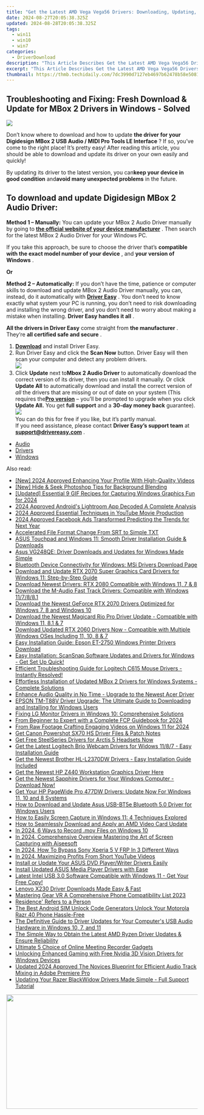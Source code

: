 ```yaml
---
title: "Get the Latest AMD Vega Vega56 Drivers: Downloading, Updating, and Troubleshooting for Windows Users"
date: 2024-08-27T20:05:38.325Z
updated: 2024-08-28T20:05:38.325Z
tags:
  - win11
  - win10
  - win7
categories:
  - DriverDownload
description: "This Article Describes Get the Latest AMD Vega Vega56 Drivers: Downloading, Updating, and Troubleshooting for Windows Users"
excerpt: "This Article Describes Get the Latest AMD Vega Vega56 Drivers: Downloading, Updating, and Troubleshooting for Windows Users"
thumbnail: https://thmb.techidaily.com/7dc3990d7127eb4697b62478b58e508110f3846153c4979b3c9a42816701b4b9.jpg
---
```


## Troubleshooting and Fixing: Fresh Download & Update for MBox 2 Drivers in Windows - Solved

![](https://images.drivereasy.com/wp-content/uploads/2018/12/snap0034.png)

 Don’t know where to download and how to update **the driver for your Digidesign MBox 2 USB Audio / MIDI Pro Tools LE Interface** ? If so, you’ve come to the right place! It’s pretty easy! After reading this article, you should be able to download and update its driver on your own easily and quickly!

 By updating its driver to the latest version, you can**keep your device in good condition** and**avoid many unexpected problems** in the future.

## **To download and update Digidesign MBox 2 Audio Driver:**

**Method 1 – Manually:**  You can update your MBox 2 Audio Driver manually by going to **[the official website of your device manufacturer](https://www.digidesign.com)**  . Then search for the latest MBox 2 Audio Driver for your Windows PC.

 If you take this approach, be sure to choose the driver that’s **compatible with the exact model number of your device** , and **your version of Windows** .

**Or**

**Method 2 – Automatically:**   If you don’t have the time, patience or computer skills to download and update MBox 2 Audio Driver manually, you can, instead, do it automatically with **[Driver Easy](https://tools.techidaily.com/drivereasy/download/)**  .  You don’t need to know exactly what system your PC is running, you don’t need to risk downloading and installing the wrong driver, and you don’t need to worry about making a mistake when installing. **Driver Easy handles it all** .

**All the drivers in Driver Easy** come straight from **the manufacturer** . They‘re **all certified safe and secure** .

1. **[Download](https://tools.techidaily.com/drivereasy/download/)**  and install Driver Easy.
2. Run Driver Easy and click the **Scan Now**  button. Driver Easy will then scan your computer and detect any problem drivers.  
![](https://images.drivereasy.com/wp-content/uploads/2018/12/snap000027-2.png)
3. Click **Update**  next to**Mbox 2 Audio Driver** to automatically download the correct version of its driver, then you can install it manually. Or click **Update All**  to automatically download and install the correct version of _all_  the drivers that are missing or out of date on your system (This requires the[**Pro version**](https://tools.techidaily.com/drivereasy/download/)  – you’ll be prompted to upgrade when you click **Update All.** You get **full support**  and a **30-day money back**  guarantee).  
![](https://images.drivereasy.com/wp-content/uploads/2018/12/snap0035.png)  
 You can do this for free if you like, but it’s partly manual.  
 If you need assistance, please contact **Driver Easy’s support team** at [**support@drivereasy.com**](https://tools.techidaily.com/drivereasy/download/) .

* [Audio](https://tools.techidaily.com/drivereasy/download/)
* [Drivers](https://tools.techidaily.com/drivereasy/download/)
* [Windows](https://tools.techidaily.com/drivereasy/download/)

<ins class="adsbygoogle"
     style="display:block"
     data-ad-format="autorelaxed"
     data-ad-client="ca-pub-7571918770474297"
     data-ad-slot="1223367746"></ins>



<ins class="adsbygoogle"
     style="display:block"
     data-ad-client="ca-pub-7571918770474297"
     data-ad-slot="8358498916"
     data-ad-format="auto"
     data-full-width-responsive="true"></ins>

<span class="atpl-alsoreadstyle">Also read:</span>
<div><ul>
<li><a href="https://instagram-video-files.techidaily.com/new-2024-approved-enhancing-your-profile-with-high-quality-videos/"><u>[New] 2024 Approved  Enhancing Your Profile With High-Quality Videos</u></a></li>
<li><a href="https://some-knowledge.techidaily.com/new-hide-and-seek-photoshop-tips-for-background-blending/"><u>[New] Hide & Seek  Photoshop Tips for Background Blending</u></a></li>
<li><a href="https://screen-activity-recording.techidaily.com/updated-essential-9-gif-recipes-for-capturing-windows-graphics-fun-for-2024/"><u>[Updated] Essential 9 GIF Recipes for Capturing Windows Graphics Fun for 2024</u></a></li>
<li><a href="https://article-files.techidaily.com/2024-approved-androids-lightroom-app-decoded-a-complete-analysis/"><u>2024 Approved  Android's Lightroom App Decoded  A Complete Analysis</u></a></li>
<li><a href="https://youtube-tips.techidaily.com/approved-essential-techniques-in-youtube-movie-production/"><u>2024 Approved  Essential Techniques in YouTube Movie Production</u></a></li>
<li><a href="https://facebook-video-recording.techidaily.com/2024-approved-facebook-ads-transformed-predicting-the-trends-for-next-year/"><u>2024 Approved  Facebook Ads Transformed  Predicting the Trends for Next Year</u></a></li>
<li><a href="https://extra-resources.techidaily.com/accelerated-file-format-change-from-srt-to-simple-txt/"><u>Accelerated File Format Change  From SRT to Simple TXT</u></a></li>
<li><a href="https://win-amazing.techidaily.com/asus-touchpad-and-windows-11-smooth-driver-installation-guide-and-downloads/"><u>ASUS Touchpad and Windows 11: Smooth Driver Installation Guide & Downloads</u></a></li>
<li><a href="https://win-amazing.techidaily.com/asus-vg248qe-driver-downloads-and-updates-for-windows-made-simple/"><u>Asus VG248QE: Driver Downloads and Updates for Windows Made Simple</u></a></li>
<li><a href="https://win-amazing.techidaily.com/bluetooth-device-connectivity-for-windows-msi-drivers-download-page/"><u>Bluetooth Device Connectivity for Windows: MSi Drivers Download Page</u></a></li>
<li><a href="https://win-amazing.techidaily.com/download-and-update-rtx-2070-super-graphics-card-drivers-for-windows-11-step-by-step-guide/"><u>Download and Update RTX 2070 Super Graphics Card Drivers for Windows 11: Step-by-Step Guide</u></a></li>
<li><a href="https://win-amazing.techidaily.com/download-newest-drivers-rtx-2080-compatible-with-windows-11-7-and-8/"><u>Download Newest Drivers: RTX 2080 Compatible with Windows 11, 7 & 8</u></a></li>
<li><a href="https://win-amazing.techidaily.com/download-the-m-audio-fast-track-drivers-compatible-with-windows-117881/"><u>Download the M-Audio Fast Track Drivers: Compatible with Windows 11/7/8/8.1</u></a></li>
<li><a href="https://win-amazing.techidaily.com/download-the-newest-geforce-rtx-2070-drivers-optimized-for-windows-7-8-and-windows-10/"><u>Download the Newest GeForce RTX 2070 Drivers Optimized for Windows 7, 8 and Windows 10</u></a></li>
<li><a href="https://win-amazing.techidaily.com/download-the-newest-magicard-rio-pro-driver-update-compatible-with-windows-11-81-and-7/"><u>Download the Newest Magicard Rio Pro Driver Update - Compatible with Windows 11, 8.1 & 7</u></a></li>
<li><a href="https://win-amazing.techidaily.com/download-updated-rtx-2060-drivers-now-compatible-with-multiple-windows-oses-including-11-10-8-and-7/"><u>Download Updated RTX 2060 Drivers Now - Compatible with Multiple Windows OSes Including 11, 10, 8 & 7</u></a></li>
<li><a href="https://win-amazing.techidaily.com/easy-installation-guide-epson-et-2750-windows-printer-drivers-download/"><u>Easy Installation Guide: Epson ET-2750 Windows Printer Drivers Download</u></a></li>
<li><a href="https://win-amazing.techidaily.com/1722966154753-easy-installation-scansnap-software-updates-and-drivers-for-windows-get-set-up-quick/"><u>Easy Installation: ScanSnap Software Updates and Drivers for Windows - Get Set Up Quick!</u></a></li>
<li><a href="https://win-amazing.techidaily.com/1722969651955-efficient-troubleshooting-guide-for-logitech-c615-mouse-drivers-instantly-resolved/"><u>Efficient Troubleshooting Guide for Logitech C615 Mouse Drivers - Instantly Resolved!</u></a></li>
<li><a href="https://win-amazing.techidaily.com/effortless-installation-of-updated-mbox-2-drivers-for-windows-systems-complete-solutions/"><u>Effortless Installation of Updated MBox 2 Drivers for Windows Systems - Complete Solutions</u></a></li>
<li><a href="https://win-amazing.techidaily.com/1722956966172-enhance-audio-quality-in-no-time-upgrade-to-the-newest-acer-driver/"><u>Enhance Audio Quality in No Time - Upgrade to the Newest Acer Driver</u></a></li>
<li><a href="https://win-amazing.techidaily.com/epson-tm-t88v-driver-upgrade-the-ultimate-guide-to-downloading-and-installing-for-windows-users/"><u>EPSON TM-T88V Driver Upgrade: The Ultimate Guide to Downloading and Installing for Windows Users</u></a></li>
<li><a href="https://win-amazing.techidaily.com/fixing-lg-monitor-drivers-in-windows-10-comprehensive-solutions/"><u>Fixing LG Monitor Drivers in Windows 10: Comprehensive Solutions</u></a></li>
<li><a href="https://some-knowledge.techidaily.com/from-beginner-to-expert-with-a-complete-fcp-guidebook-for-2024/"><u>From Beginner to Expert with a Complete FCP Guidebook for 2024</u></a></li>
<li><a href="https://fox-http.techidaily.com/from-raw-footage-crafting-engaging-videos-on-windows-11-for-2024/"><u>From Raw Footage  Crafting Engaging Videos on Windows 11 for 2024</u></a></li>
<li><a href="https://win-amazing.techidaily.com/get-canon-powershot-sx70-hs-driver-files-and-patch-notes/"><u>Get Canon Powershot SX70 HS Driver Files & Patch Notes</u></a></li>
<li><a href="https://win-amazing.techidaily.com/1722978829900-get-free-steelseries-drivers-for-arctis-5-headsets-now/"><u>Get Free SteelSeries Drivers for Arctis 5 Headsets Now</u></a></li>
<li><a href="https://win-amazing.techidaily.com/get-the-latest-logitech-brio-webcam-drivers-for-widows-1187-easy-installation-guide/"><u>Get the Latest Logitech Brio Webcam Drivers for Widows 11/8/7 - Easy Installation Guide</u></a></li>
<li><a href="https://win-amazing.techidaily.com/get-the-newest-brother-hl-l2370dw-drivers-easy-installation-guide-included/"><u>Get the Newest Brother HL-L2370DW Drivers - Easy Installation Guide Included</u></a></li>
<li><a href="https://win-amazing.techidaily.com/get-the-newest-hp-z440-workstation-graphics-driver-here/"><u>Get the Newest HP Z440 Workstation Graphics Driver Here</u></a></li>
<li><a href="https://win-amazing.techidaily.com/get-the-newest-sapphire-drivers-for-your-windows-computer-download-now/"><u>Get the Newest Sapphire Drivers for Your Windows Computer - Download Now!</u></a></li>
<li><a href="https://win-amazing.techidaily.com/get-your-hp-pagewide-pro-477dw-drivers-update-now-for-windows-11-10-and-8-systems/"><u>Get Your HP PageWide Pro 477DW Drivers: Update Now For Windows 11, 10 and 8 Systems</u></a></li>
<li><a href="https://win-amazing.techidaily.com/how-to-download-and-update-asus-usb-bt5e-bluetooth-50-driver-for-windows-users/"><u>How to Download and Update Asus USB-BT5e Bluetooth 5.0 Driver for Windows Users</u></a></li>
<li><a href="https://tech-recovery.techidaily.com/how-to-easily-screen-capture-in-windows-11-4-techniques-explored/"><u>How to Easily Screen Capture in Windows 11: 4 Techniques Explored</u></a></li>
<li><a href="https://win-amazing.techidaily.com/how-to-seamlessly-download-and-apply-an-amd-video-card-update/"><u>How to Seamlessly Download and Apply an AMD Video Card Update</u></a></li>
<li><a href="https://screen-activity-recording.techidaily.com/in-2024-6-ways-to-record-mov-files-on-windows-10/"><u>In 2024, 6 Ways to Record .mov Files on Windows 10</u></a></li>
<li><a href="https://visual-screen-recording.techidaily.com/in-2024-comprehensive-overview-mastering-the-art-of-screen-capturing-with-aiseesoft/"><u>In 2024, Comprehensive Overview  Mastering the Art of Screen Capturing with Aiseesoft</u></a></li>
<li><a href="https://android-frp.techidaily.com/in-2024-how-to-bypass-sony-xperia-5-v-frp-in-3-different-ways-by-drfone-android/"><u>In 2024, How To Bypass Sony Xperia 5 V FRP In 3 Different Ways</u></a></li>
<li><a href="https://youtube-help.techidaily.com/in-2024-maximizing-profits-from-short-youtube-videos/"><u>In 2024, Maximizing Profits From Short YouTube Videos</u></a></li>
<li><a href="https://win-amazing.techidaily.com/install-or-update-your-asus-dvd-playerwriter-drivers-easily/"><u>Install or Update Your ASUS DVD Player/Writer Drivers Easily</u></a></li>
<li><a href="https://win-amazing.techidaily.com/install-updated-asus-media-player-drivers-with-ease/"><u>Install Updated ASUS Media Player Drivers with Ease</u></a></li>
<li><a href="https://win-amazing.techidaily.com/latest-intel-usb-30-software-compatible-with-windows-11-get-your-free-copy/"><u>Latest Intel USB 3.0 Software Compatible with Windows 11 - Get Your Free Copy!</u></a></li>
<li><a href="https://win-amazing.techidaily.com/lenovo-x230-driver-downloads-made-easy-and-fast/"><u>Lenovo X230 Driver Downloads Made Easy & Fast</u></a></li>
<li><a href="https://vp-tips.techidaily.com/mastering-gear-vr-a-comprehensive-phone-compatibility-list-2023/"><u>Mastering Gear VR  A Comprehensive Phone Compatibility List 2023</u></a></li>
<li><a href="https://win-amazing.techidaily.com/residence-refers-to-a-person/"><u>Residence' Refers to a Person</u></a></li>
<li><a href="https://sim-unlock.techidaily.com/the-best-android-sim-unlock-code-generators-unlock-your-motorola-razr-40-phone-hassle-free-by-drfone-android/"><u>The Best Android SIM Unlock Code Generators Unlock Your Motorola Razr 40 Phone Hassle-Free</u></a></li>
<li><a href="https://win-amazing.techidaily.com/the-definitive-guide-to-driver-updates-for-your-computers-usb-audio-hardware-in-windows-10-7-and-11/"><u>The Definitive Guide to Driver Updates for Your Computer's USB Audio Hardware in Windows 10, 7, and 11</u></a></li>
<li><a href="https://win-amazing.techidaily.com/the-simple-way-to-obtain-the-latest-amd-ryzen-driver-updates-and-ensure-reliability/"><u>The Simple Way to Obtain the Latest AMD Ryzen Driver Updates & Ensure Reliability</u></a></li>
<li><a href="https://remote-screen-capture.techidaily.com/ultimate-5-choice-of-online-meeting-recorder-gadgets/"><u>Ultimate 5 Choice of Online Meeting Recorder Gadgets</u></a></li>
<li><a href="https://win-amazing.techidaily.com/unlocking-enhanced-gaming-with-free-nvidia-3d-vision-drivers-for-windows-devices/"><u>Unlocking Enhanced Gaming with Free Nvidia 3D Vision Drivers for Windows Devices</u></a></li>
<li><a href="https://sound-tweaking.techidaily.com/updated-2024-approved-the-novices-blueprint-for-efficient-audio-track-mixing-in-adobe-premiere-pro/"><u>Updated 2024 Approved The Novices Blueprint for Efficient Audio Track Mixing in Adobe Premiere Pro</u></a></li>
<li><a href="https://win-amazing.techidaily.com/updating-your-razer-blackwidow-drivers-made-simple-full-support-tutorial/"><u>Updating Your Razer BlackWidow Drivers Made Simple - Full Support Tutorial</u></a></li>
</ul></div>

<!-- affiliate ads begin -->
<a href="https://aofit.pxf.io/c/5597632/1399701/16396" target="_top" id="1399701"><img src="//a.impactradius-go.com/display-ad/16396-1399701" border="0" alt="" width="960" height="300"/></a><img height="0" width="0" src="https://imp.pxf.io/i/5597632/1399701/16396" style="position:absolute;visibility:hidden;" border="0" />
<!-- affiliate ads end -->